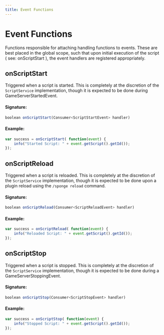 ```yaml
---
title: Event Functions
---
```

# Event Functions
Functions responsible for attaching handling functions to events. These are best placed in the global scope, such that upon initial execution of the script ( see: onScriptStart ), the event handlers are registered appropriately.

## onScriptStart

Triggered when a script is started. This is completely at the discretion of the `ScriptService` implementation, though it is expected to be done during GameServerStartedEvent.

#### Signature:
```javascript
boolean onScriptStart(Consumer<ScriptStartEvent> handler)
```

#### Example:
```javascript
var success = onScriptStart( function(event) {
    info("Started Script: " + event.getScript().getId());
});
```

## onScriptReload

Triggered when a script is reloaded. This is completely at the discretion of the `ScriptService` implementation, though it is expected to be done upon a plugin reload using the `/sponge reload` command.

#### Signature:
```javascript
boolean onScriptReload(Consumer<ScriptReloadEvent> handler)
```

#### Example:
```javascript
var success = onScriptReload( function(event) {
    info("Reloaded Script: " + event.getScript().getId());
});
```

## onScriptStop

Triggered when a script is stopped. This is completely at the discretion of the `ScriptService` implementation, though it is expected to be done during a GameServerStoppingEvent.

#### Signature:
```javascript
boolean onScriptStop(Consumer<ScriptStopEvent> handler)
```

#### Example:
```javascript
var success = onScriptStop( function(event) {
    info("Stopped Script: " + event.getScript().getId());
});
```
